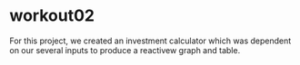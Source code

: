 # workout02
For this project, we created an investment calculator which was dependent on our several inputs to produce a reactivew graph and table.
